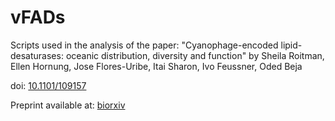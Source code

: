 # vFADs
Scripts used in the analysis of the paper: "Cyanophage-encoded lipid-desaturases: oceanic distribution, diversity and function" by Sheila Roitman, Ellen Hornung, Jose Flores-Uribe, Itai Sharon, Ivo Feussner, Oded Beja

doi: [10.1101/109157](https://doi.org/10.1101/109157)

Preprint available at: [biorxiv](http://www.biorxiv.org/content/early/2017/02/16/109157)
